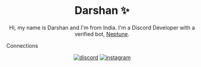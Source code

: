 <h1 align="center">Darshan ✨</h1>

<div align="center">
  
Hi, my name is Darshan and I'm from India. I'm a Discord Developer with a verified bot, [Neptune](https://top.gg/bot/826722489543295006).
</div
  
  
<h2 align="center">Connections </h2>

<div align="center">
  
  [![discord](https://img.shields.io/badge/-%20Nin%231111-5865F2?style=for-the-badge&logo=discord&logoColor=white)](https://discord.com/users/838620835282812969)
  [![instagram](https://img.shields.io/badge/-not__ninn__-E1306C?style=for-the-badge&logo=instagram&logoColor=white)](https://instagram.com/not_ninn_)
</div>
